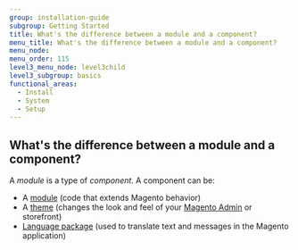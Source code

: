 ```yaml
---
group: installation-guide
subgroup: Getting Started
title: What's the difference between a module and a component?
menu_title: What's the difference between a module and a component?
menu_node:
menu_order: 115
level3_menu_node: level3child
level3_subgroup: basics
functional_areas:
  - Install
  - System
  - Setup
---
```


## What's the difference between a module and a component?

A *module* is a type of *component*. A component can be:

*  A [module](https://glossary.magento.com/module) (code that extends Magento behavior)
*  A [theme](https://glossary.magento.com/theme) (changes the look and feel of your [Magento Admin](https://glossary.magento.com/magento-admin) or storefront)
*  [Language package](https://glossary.magento.com/language-package) (used to translate text and messages in the Magento application)
